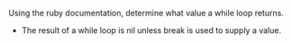 Using the ruby documentation, determine what value a while loop returns.


- The result of a while loop is nil unless break is used to supply a value.